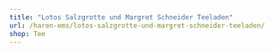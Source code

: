 ```yaml
---
title: "Lotos Salzgrotte und Margret Schneider Teeladen"
url: /haren-ems/lotos-salzgrotte-und-margret-schneider-teeladen/
shop: Tee
---
```


